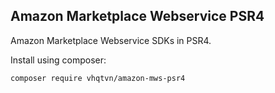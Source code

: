 Amazon Marketplace Webservice PSR4
----------------------------------
Amazon Marketplace Webservice SDKs in PSR4.

Install using composer:
```bash
composer require vhqtvn/amazon-mws-psr4
```